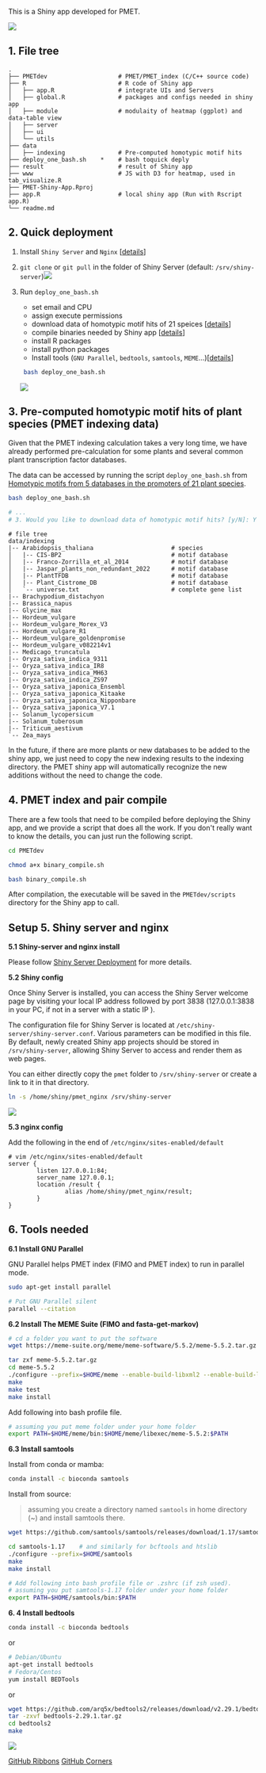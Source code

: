 This is a Shiny app developed for PMET.

![](www/figures/logo.png)

## 1. File tree

```shell
.
├── PMETdev                    # PMET/PMET_index (C/C++ source code)
├── R                          # R code of Shiny app
│   ├── app.R                  # integrate UIs and Servers
│   ├── global.R               # packages and configs needed in shiny app
│   ├── module                 # modulaity of heatmap (ggplot) and data-table view
│   ├── server
│   ├── ui
│   └── utils
├── data
│   ├── indexing               # Pre-computed homotypic motif hits
├── deploy_one_bash.sh    *    # bash toquick deply
├── result                     # result of Shiny app
├── www                        # JS with D3 for heatmap, used in tab_visualize.R
├── PMET-Shiny-App.Rproj
├── app.R                      # local shiny app (Run with Rscript app.R)
└── readme.md
```

## 2. Quick deployment

1. Install `Shiny Server` and `Nginx` [[details](#setup-shiny-server-and-nginx)]
2. `git clone` or `git pull` in the folder of Shiny Server (default: `/srv/shiny-server`)![](https://raw.githubusercontent.com/duocang/images/master/PicGo/202309191728114.png)

3. Run `deploy_one_bash.sh`

   - set email and CPU
   - assign execute permissions
   - download data of homotypic motif hits of 21 speices [[details](#index-data)]
   - compile binaries needed by Shiny app [[details](#compile)]
   - install R packages
   - install python packages
   - Install tools (`GNU Parallel`, `bedtools`, `samtools`, `MEME`...)[[details](#tools)]
   ```bash
    bash deploy_one_bash.sh
   ```
   ![](https://raw.githubusercontent.com/duocang/images/master/PicGo/202310131936996.png)

## <span id="index-data">3. Pre-computed homotypic motif hits of plant species (PMET indexing data)</span>

Given that the PMET indexing calculation takes a very long time, we have already performed pre-calculation for some plants and several common plant transcription factor databases.

The data can be accessed by running the script `deploy_one_bash.sh` from [Homotypic motifs from 5 databases in the promoters of 21 plant species](https://zenodo.org/record/8435321).

```bash
bash deploy_one_bash.sh

# ...
# 3. Would you like to download data of homotypic motif hits? [y/N]: Y
```

```shell
# file tree
data/indexing
|-- Arabidopsis_thaliana                      # species
│   |-- CIS-BP2                               # motif database
│   |-- Franco-Zorrilla_et_al_2014            # motif database
│   |-- Jaspar_plants_non_redundant_2022      # motif database
│   |-- PlantTFDB                             # motif database
│   |-- Plant_Cistrome_DB                     # motif database
│   `-- universe.txt                          # complete gene list
|-- Brachypodium_distachyon
|-- Brassica_napus
|-- Glycine_max
|-- Hordeum_vulgare
|-- Hordeum_vulgare_Morex_V3
|-- Hordeum_vulgare_R1
|-- Hordeum_vulgare_goldenpromise
|-- Hordeum_vulgare_v082214v1
|-- Medicago_truncatula
|-- Oryza_sativa_indica_9311
|-- Oryza_sativa_indica_IR8
|-- Oryza_sativa_indica_MH63
|-- Oryza_sativa_indica_ZS97
|-- Oryza_sativa_japonica_Ensembl
|-- Oryza_sativa_japonica_Kitaake
|-- Oryza_sativa_japonica_Nipponbare
|-- Oryza_sativa_japonica_V7.1
|-- Solanum_lycopersicum
|-- Solanum_tuberosum
|-- Triticum_aestivum
`-- Zea_mays
```

In the future, if there are more plants or new databases to be added to the shiny app, we just need to copy the new indexing results to the indexing directory. the PMET shiny app will automatically recognize the new additions without the need to change the code.

## <span id="compile">4. PMET index and pair compile</span>

There are a few tools that need to be compiled before deploying the Shiny app, and we provide a script that does all the work.
If you don't really want to know the details, you can just run the following script.

```bash
cd PMETdev

chmod a+x binary_compile.sh

bash binary_compile.sh
```

After compilation, the executable will be saved in the `PMETdev/scripts` directory for the Shiny app to call.

## <span id="setup-shiny-server-and-nginx">Setup 5. Shiny server and nginx</span>

**5.1 Shiny-server and nginx install**

Please follow [Shiny Server Deployment](https://cran.r-project.org/web/packages/ReviewR/vignettes/deploy_server.html) for more details.

**5.2 Shiny config**

Once Shiny Server is installed, you can access the Shiny Server welcome page by visiting your local IP address followed by port 3838 (127.0.0.1:3838 in your PC, if not in a server with a static IP ).

The configuration file for Shiny Server is located at `/etc/shiny-server/shiny-server.conf`. Various parameters can be modified in this file. By default, newly created Shiny app projects should be stored in `/srv/shiny-server`, allowing Shiny Server to access and render them as web pages.

You can either directly copy the `pmet` folder to `/srv/shiny-server` or create a link to it in that directory.

```bash
ln -s /home/shiny/pmet_nginx /srv/shiny-server
```

![](https://raw.githubusercontent.com/duocang/images/master/PicGo/202304181455329.png)

**5.3 nginx config**

Add the following in the end of `/etc/nginx/sites-enabled/default`

```shell
# vim /etc/nginx/sites-enabled/default
server {
        listen 127.0.0.1:84;
        server_name 127.0.0.1;
        location /result {
                alias /home/shiny/pmet_nginx/result;
        }
}
```

<!-- **Download function based on nginx**

After PMET calculation is completed, Shiny will generate a download button that is specifically for the PMET result archive. This functionality can be found in `utils/command_call_pmet.R` line 12.

```R
result_link <- paste0("http://127.0.0.1:84/result/", paste0(pmetPair_path_name, ".zip"))
``` -->

## <span id="tools">6. Tools needed</span>

**6.1 Install GNU Parallel**

GNU Parallel helps PMET index (FIMO and PMET index) to run in parallel mode.

```bash
sudo apt-get install parallel

# Put GNU Parallel silent
parallel --citation
```

**6.2 Install The MEME Suite (FIMO and fasta-get-markov)**

```bash
# cd a folder you want to put the software
wget https://meme-suite.org/meme/meme-software/5.5.2/meme-5.5.2.tar.gz

tar zxf meme-5.5.2.tar.gz
cd meme-5.5.2
./configure --prefix=$HOME/meme --enable-build-libxml2 --enable-build-libxslt
make
make test
make install
```

Add following into bash profile file.

```bash
# assuming you put meme folder under your home folder
export PATH=$HOME/meme/bin:$HOME/meme/libexec/meme-5.5.2:$PATH
```

**6.3 Install samtools**

Install from conda or mamba:

```bash
conda install -c bioconda samtools
```

Install from source:

> assuming you create a directory named `samtools` in home directory (~) and install samtools there.

```bash
wget https://github.com/samtools/samtools/releases/download/1.17/samtools-1.17.tar.bz2

cd samtools-1.17    # and similarly for bcftools and htslib
./configure --prefix=$HOME/samtools
make
make install

# Add following into bash profile file or .zshrc (if zsh used).
# assuming you put samtools-1.17 folder under your home folder
export PATH=$HOME/samtools/bin:$PATH
```

**6. 4 Install bedtools**

```bash
conda install -c bioconda bedtools
```

or

```bash
# Debian/Ubuntu
apt-get install bedtools
# Fedora/Centos
yum install BEDTools
```

or

```bash
wget https://github.com/arq5x/bedtools2/releases/download/v2.29.1/bedtools-2.29.1.tar.gz
tar -zxvf bedtools-2.29.1.tar.gz
cd bedtools2
make
```

![](www/figures/pmet_workflow_with_interval_option.png)

[GitHub Ribbons](https://github.blog/2008-12-19-github-ribbons/)
[GitHub Corners](https://tholman.com/github-corners/)